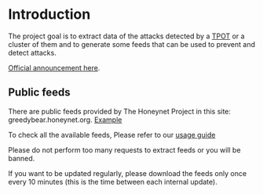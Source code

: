 # Introduction

The project goal is to extract data of the attacks detected by a [TPOT](https://github.com/telekom-security/tpotce) or a cluster of them and to generate some feeds that can be used to prevent and detect attacks.

[Official announcement here](https://www.honeynet.org/2021/12/27/new-project-available-greedybear/).

## Public feeds

There are public feeds provided by The Honeynet Project in this site: greedybear.honeynet.org. [Example](https://greedybear.honeynet.org/api/feeds/log4j/all/recent.txt)

To check all the available feeds, Please refer to our [usage guide](https://greedybear.readthedocs.io/en/latest/Usage.html)

Please do not perform too many requests to extract feeds or you will be banned.

If you want to be updated regularly, please download the feeds only once every 10 minutes (this is the time between each internal update).
